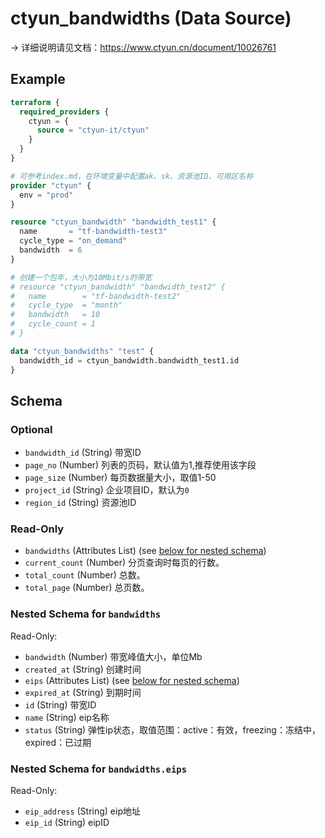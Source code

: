 # ctyun_bandwidths (Data Source)
-> 详细说明请见文档：https://www.ctyun.cn/document/10026761



## Example

```terraform
terraform {
  required_providers {
    ctyun = {
      source = "ctyun-it/ctyun"
    }
  }
}

# 可参考index.md，在环境变量中配置ak、sk、资源池ID、可用区名称
provider "ctyun" {
  env = "prod"
}

resource "ctyun_bandwidth" "bandwidth_test1" {
  name       = "tf-bandwidth-test3"
  cycle_type = "on_demand"
  bandwidth  = 6
}

# 创建一个包年，大小为10Mbit/s的带宽
# resource "ctyun_bandwidth" "bandwidth_test2" {
#   name        = "tf-bandwidth-test2"
#   cycle_type  = "month"
#   bandwidth   = 10
#   cycle_count = 1
# }

data "ctyun_bandwidths" "test" {
  bandwidth_id = ctyun_bandwidth.bandwidth_test1.id
}
```

<!-- schema generated by tfplugindocs -->
## Schema

### Optional

- `bandwidth_id` (String) 带宽ID
- `page_no` (Number) 列表的页码，默认值为1,推荐使用该字段
- `page_size` (Number) 每页数据量大小，取值1-50
- `project_id` (String) 企业项目ID，默认为`0`
- `region_id` (String) 资源池ID

### Read-Only

- `bandwidths` (Attributes List) (see [below for nested schema](#nestedatt--bandwidths))
- `current_count` (Number) 分页查询时每页的行数。
- `total_count` (Number) 总数。
- `total_page` (Number) 总页数。

<a id="nestedatt--bandwidths"></a>
### Nested Schema for `bandwidths`

Read-Only:

- `bandwidth` (Number) 带宽峰值大小，单位Mb
- `created_at` (String) 创建时间
- `eips` (Attributes List) (see [below for nested schema](#nestedatt--bandwidths--eips))
- `expired_at` (String) 到期时间
- `id` (String) 带宽ID
- `name` (String) eip名称
- `status` (String) 弹性ip状态，取值范围：active：有效，freezing：冻结中，expired：已过期

<a id="nestedatt--bandwidths--eips"></a>
### Nested Schema for `bandwidths.eips`

Read-Only:

- `eip_address` (String) eip地址
- `eip_id` (String) eipID